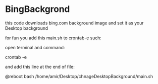 # BingBackgrond

this code downloads bing.com background image and set it as your Desktop background

for fun you add this main.sh to crontab-e such:

open terminal and command:

crontab -e 


and add this line at the end of file:

@reboot bash /home/amir/Desktop/chnageDesktopBackground/main.sh

